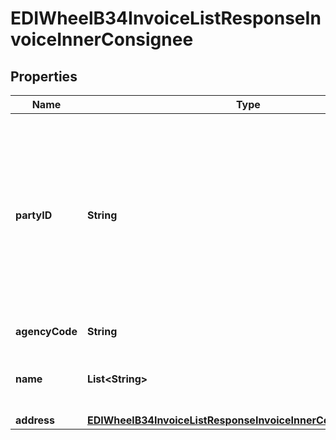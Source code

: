 

# EDIWheelB34InvoiceListResponseInvoiceInnerConsignee


## Properties

| Name | Type | Description | Notes |
|------------ | ------------- | ------------- | -------------|
|**partyID** | **String** | Customer Account Michelin Ship To (ST) Number. Michelin assigned Ship To number for customer receiving location. This is a 7 or 9 digit number. |  [optional] |
|**agencyCode** | **String** | Fixed value &#x3D; 91 |  [optional] |
|**name** | **List&lt;String&gt;** | Customer Account Michelin Ship To (ST) Name. |  [optional] |
|**address** | [**EDIWheelB34InvoiceListResponseInvoiceInnerConsigneeAddress**](EDIWheelB34InvoiceListResponseInvoiceInnerConsigneeAddress.md) |  |  [optional] |



